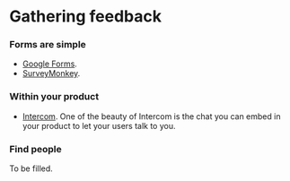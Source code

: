 # Gathering feedback

### Forms are simple

- [Google Forms](https://www.google.com/forms/).
- [SurveyMonkey](https://www.surveymonkey.com).

### Within your product

- [Intercom](https://intercom.com). One of the beauty of Intercom is the chat
  you can embed in your product to let your users talk to you.

### Find people

To be filled.
